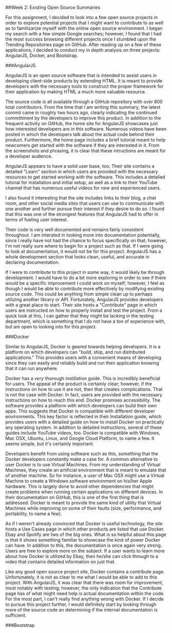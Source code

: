 ##Week 2: Existing Open Source Summaries

For this assignment, I decided to look into a few open source projects in order to explore potential projects that I might want to contribute to as well as to familizarize myself with the online open source environment.  I began my search with a few simple Google searches; however, I found that I had the most success browsing different projects once I stumbled upon the Trending Repositories page on GitHub.  After reading up on a few of these applications, I decided to conduct my in depth analysis on three projects: AngularJS, Docker, and Bootstrap.

###AngularJS

AngularJS is an open source software that is intended to assist users in developing client-side products by extending HTML. 
It is meant to provide developers with the necessary tools to construct the proper framework for their application by making HTML a much more valuable resource.  

The source code is all available through a GitHub repository with over 800 total contributors.  From the time that I am writing this summary, the latest commit came in roughly two hours ago, clearly indicating the continued committment by the developers to improve this product.  In addition to the frequent activity on GitHub, the home site for AngularJS showcases just how interested developers are in this software.  Numerous videos have been posted in which the developers talk about the actual code behind their product.  Furthermore, the home page includes a brief tutorial meant to help newcomers get started with the software if they are interested in it.  From the screenshots and phrasing, it is clear that these intructions are meant for a developer audience.  

AngularJS appears to have a solid user base, too.  Their site contains a detailed "Learn" section in which users are provided with the necessary resources to get started working with the software.  This includes a detailed tutorial for installation and initial setup, as well as a link to their YouTube channel that has numerous useful videos for new and experienced users.  

I also found it interesting that the site includes links to their blog, a chat room, and other social media sites that users can use to communicate with one another and further pursue their interest if they desire to do so.  I found that this was one of the strongest features that AngularJS had to offer in terms of fueling user interest.  

Their code is very well documented and remains fairly consistent throughout.  I am intersted in looking more into documentation potentially, since I really have not had the chance to focus specifically on that; however, I'm not really sure where to begin for a project such as that.  If I were going to look at documentation, it would not be for this project.  AngularJS has a whole development section that looks clean, useful, and accurate in declaring documentation.

If I were to contribute to this project in some way, it would likely be through development.  I would have to do a bit more exploring in order to see if there would be a specific improvement I could work on myself; however, I feel as though I would be able to contribute more effectively by modifying existing source code.  This could be anything from simple clean up to perhaps utilizing another library or API.  Fortunately, AngularJS provides developers with a great place to start.  Their site hosts a "Contribute" page in which users are instructed on how to properly install and test the project.  From a quick look at this, I can gather that they might be lacking in the testing department, which is something that I do not have a ton of experience with, but am open to looking into for this project.

###Docker

Similar to AngularJS, Docker is geared towards helping developers.  It is a platform on which developers can "build, ship, and run distributed applications."  This provides users with a convenient means of developing since they can easily and reliably build and run their application knowing that it can run anywhere.  

Docker has a _very_ thorough instillation guide.  This is incredibly beneficial for users.  The appeal of the product is certainly clear; however, if the instructions on how to use it are not, then that creates complications.  That is not the case with Docker.  In fact, users are provided with the necessary instructions on how to reach this end.  Docker promises accessibility.  The software provides a platform with which developers can build their own apps.  This suggests that Docker is compatible with different developer environments.  This key factor is reflected in their Installation guide, which provides users with a detailed guide on how to install Docker on practically any operating system.  In addition to detailed instructions, several of these guides include YouTube videos, too.  Docker is compatible with Windows, Mac OSX, Ubuntu, Linux, and Google Cloud Platform, to name a few.  It seems simple, but it's certainly important.  

Developers benefit from using software such as this, something that the Docker developers constantly make a case for.  A common alternative to user Docker is to use Virtual Machines.  From my understanding of Virtual Machines, they create an artificial environment that is meant to emulate that of another machine.  So for instance, a user of Mac OSX might use a Virtual Machine to create a Windows software environment on his/her Apple hardware.  This is largely done to avoid other dependencies that might create problems when running certain applications on different devices.  In their documentation on GitHub, this is one of the first thing that is addressed.  Docker is meant to provide the same kind of utility that Virtual Machines while improving on some of their faults (size, performance, and portability, to name a few).  

As if I weren't already convinced that Docker is useful technology, the site hosts a Use Cases page in which other products are listed that use Docker.  Ebay and Spotify are two of the big ones.  What is so helpful about this page is that it shows something familiar to showcase the kind of power Docker can have.  In addition to this, the documentation is once again very strong.  Users are free to explore more on the subject.  If a user wants to learn more about how Docker is utilized by Ebay, then he/she can click through to a video that contains detailed information on just that.

Like any good open source project site, Docker contains a contribute page.  Unfortunately, it is not as clear to me what I would be able to add to this project.  With AngularJS, it was clear that there was room for improvement, most notably with testing; however, the only indication that the Contribute page has of what might need help is actual documentation within the code.  For the most part, I can't really find anything wrong with Docker.  If I decide to pursue this project further, I would definitely start by looking through more of the source code an determining if the internal documentation is sufficient.  


###Bootstrap

